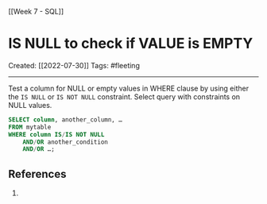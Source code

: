 [[Week 7 - SQL]]

# IS NULL to check if VALUE is EMPTY
Created:  [[2022-07-30]]
Tags: #fleeting 

---
Test a column for NULL or empty values in WHERE clause by using either the 
`IS NULL` or `IS NOT NULL` constraint.
Select query with constraints on NULL values.
```SQL
SELECT column, another_column, …
FROM mytable
WHERE column IS/IS NOT NULL
    AND/OR another_condition
    AND/OR …;
```












## References
1. 